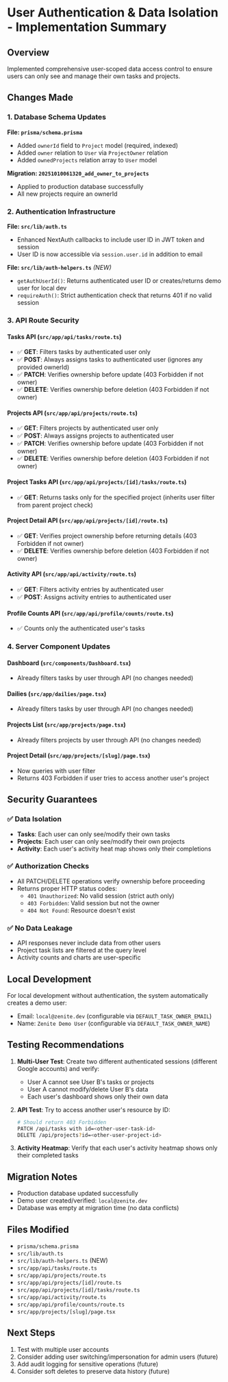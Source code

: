 # User Authentication & Data Isolation - Implementation Summary

## Overview
Implemented comprehensive user-scoped data access control to ensure users can only see and manage their own tasks and projects.

## Changes Made

### 1. Database Schema Updates
**File: `prisma/schema.prisma`**
- Added `ownerId` field to `Project` model (required, indexed)
- Added `owner` relation to `User` via `ProjectOwner` relation
- Added `ownedProjects` relation array to `User` model

**Migration: `20251010061320_add_owner_to_projects`**
- Applied to production database successfully
- All new projects require an ownerId

### 2. Authentication Infrastructure
**File: `src/lib/auth.ts`**
- Enhanced NextAuth callbacks to include user ID in JWT token and session
- User ID is now accessible via `session.user.id` in addition to email

**File: `src/lib/auth-helpers.ts`** *(NEW)*
- `getAuthUserId()`: Returns authenticated user ID or creates/returns demo user for local dev
- `requireAuth()`: Strict authentication check that returns 401 if no valid session

### 3. API Route Security

#### Tasks API (`src/app/api/tasks/route.ts`)
- ✅ **GET**: Filters tasks by authenticated user only
- ✅ **POST**: Always assigns tasks to authenticated user (ignores any provided ownerId)
- ✅ **PATCH**: Verifies ownership before update (403 Forbidden if not owner)
- ✅ **DELETE**: Verifies ownership before deletion (403 Forbidden if not owner)

#### Projects API (`src/app/api/projects/route.ts`)
- ✅ **GET**: Filters projects by authenticated user only
- ✅ **POST**: Always assigns projects to authenticated user
- ✅ **PATCH**: Verifies ownership before update (403 Forbidden if not owner)
- ✅ **DELETE**: Verifies ownership before deletion (403 Forbidden if not owner)

#### Project Tasks API (`src/app/api/projects/[id]/tasks/route.ts`)
- ✅ **GET**: Returns tasks only for the specified project (inherits user filter from parent project check)

#### Project Detail API (`src/app/api/projects/[id]/route.ts`)
- ✅ **GET**: Verifies project ownership before returning details (403 Forbidden if not owner)
- ✅ **DELETE**: Verifies ownership before deletion (403 Forbidden if not owner)

#### Activity API (`src/app/api/activity/route.ts`)
- ✅ **GET**: Filters activity entries by authenticated user
- ✅ **POST**: Assigns activity entries to authenticated user

#### Profile Counts API (`src/app/api/profile/counts/route.ts`)
- ✅ Counts only the authenticated user's tasks

### 4. Server Component Updates

#### Dashboard (`src/components/Dashboard.tsx`)
- Already filters tasks by user through API (no changes needed)

#### Dailies (`src/app/dailies/page.tsx`)
- Already filters tasks by user through API (no changes needed)

#### Projects List (`src/app/projects/page.tsx`)
- Already filters projects by user through API (no changes needed)

#### Project Detail (`src/app/projects/[slug]/page.tsx`)
- Now queries with user filter
- Returns 403 Forbidden if user tries to access another user's project

## Security Guarantees

### ✅ Data Isolation
- **Tasks**: Each user can only see/modify their own tasks
- **Projects**: Each user can only see/modify their own projects
- **Activity**: Each user's activity heat map shows only their completions

### ✅ Authorization Checks
- All PATCH/DELETE operations verify ownership before proceeding
- Returns proper HTTP status codes:
  - `401 Unauthorized`: No valid session (strict auth only)
  - `403 Forbidden`: Valid session but not the owner
  - `404 Not Found`: Resource doesn't exist

### ✅ No Data Leakage
- API responses never include data from other users
- Project task lists are filtered at the query level
- Activity counts and charts are user-specific

## Local Development
For local development without authentication, the system automatically creates a demo user:
- Email: `local@zenite.dev` (configurable via `DEFAULT_TASK_OWNER_EMAIL`)
- Name: `Zenite Demo User` (configurable via `DEFAULT_TASK_OWNER_NAME`)

## Testing Recommendations

1. **Multi-User Test**: Create two different authenticated sessions (different Google accounts) and verify:
   - User A cannot see User B's tasks or projects
   - User A cannot modify/delete User B's data
   - Each user's dashboard shows only their own data

2. **API Test**: Try to access another user's resource by ID:
   ```bash
   # Should return 403 Forbidden
   PATCH /api/tasks with id=<other-user-task-id>
   DELETE /api/projects?id=<other-user-project-id>
   ```

3. **Activity Heatmap**: Verify that each user's activity heatmap shows only their completed tasks

## Migration Notes
- Production database updated successfully
- Demo user created/verified: `local@zenite.dev`
- Database was empty at migration time (no data conflicts)

## Files Modified
- `prisma/schema.prisma`
- `src/lib/auth.ts`
- `src/lib/auth-helpers.ts` (NEW)
- `src/app/api/tasks/route.ts`
- `src/app/api/projects/route.ts`
- `src/app/api/projects/[id]/route.ts`
- `src/app/api/projects/[id]/tasks/route.ts`
- `src/app/api/activity/route.ts`
- `src/app/api/profile/counts/route.ts`
- `src/app/projects/[slug]/page.tsx`

## Next Steps
1. Test with multiple user accounts
2. Consider adding user switching/impersonation for admin users (future)
3. Add audit logging for sensitive operations (future)
4. Consider soft deletes to preserve data history (future)
